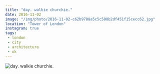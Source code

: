 ```yaml
---
title: "day. walkie churchie."
date: 2016-11-02
image: "/img/photo/2016-11-02-c62b9788a5c5c508b2df451f15cecc62.jpg"
location: "Tower of London"
instagram: true
tags:
 - london
 - city
 - architecture
 - uk
---
```


![day. walkie churchie.](/img/photo/2016-11-02-c62b9788a5c5c508b2df451f15cecc62.jpg)

